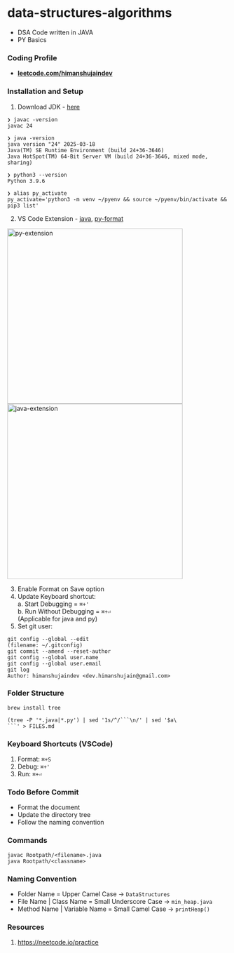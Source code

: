 # data-structures-algorithms
- DSA Code written in JAVA
- PY Basics


### Coding Profile
- **[leetcode.com/himanshujaindev](https://leetcode.com/u/himanshujaindev/)**


### Installation and Setup
1. Download JDK - [here](https://www.oracle.com/in/java/technologies/downloads/)
```
❯ javac -version
javac 24

❯ java -version
java version "24" 2025-03-18
Java(TM) SE Runtime Environment (build 24+36-3646)
Java HotSpot(TM) 64-Bit Server VM (build 24+36-3646, mixed mode, sharing)

❯ python3 --version
Python 3.9.6

❯ alias py_activate
py_activate='python3 -m venv ~/pyenv && source ~/pyenv/bin/activate && pip3 list'
```

2. VS Code Extension - [java](https://marketplace.visualstudio.com/items?itemName=Oracle.oracle-java), [py-format](https://marketplace.visualstudio.com/items?itemName=ms-python.black-formatter)

<img width="400" alt="py-extension" src="https://github.com/user-attachments/assets/b7b511d0-8514-4d56-a938-f2feb82339be" />
<img width="400" alt="java-extension" src="https://github.com/user-attachments/assets/034e0831-b44c-4d83-bdd3-238a050cee98" />

3. Enable Format on Save option
4. Update Keyboard shortcut:<br>
    a. Start Debugging = ```⌘+'```<br>
    b. Run Without Debugging = ```⌘+⏎```<br>
       (Applicable for java and py)
5. Set git user:
```
git config --global --edit
(filename: ~/.gitconfig)
git commit --amend --reset-author
git config --global user.name
git config --global user.email
git log
Author: himanshujaindev <dev.himanshujain@gmail.com>
```

### Folder Structure
```
brew install tree
```
```
(tree -P '*.java|*.py') | sed '1s/^/```\n/' | sed '$a\
```' > FILES.md
```


### Keyboard Shortcuts (VSCode)

1. Format: ```⌘+S```
2. Debug: ```⌘+'```
3. Run: ```⌘+⏎```


### Todo Before Commit

- Format the document
- Update the directory tree
- Follow the naming convention


### Commands

```
javac Rootpath/<filename>.java
java Rootpath/<classname>
```


### Naming Convention

- Folder Name = Upper Camel Case -> ```DataStructures```
- File Name | Class Name = Small Underscore Case -> ```min_heap.java```
- Method Name | Variable Name = Small Camel Case -> ```printHeap()```


### Resources
1. https://neetcode.io/practice
